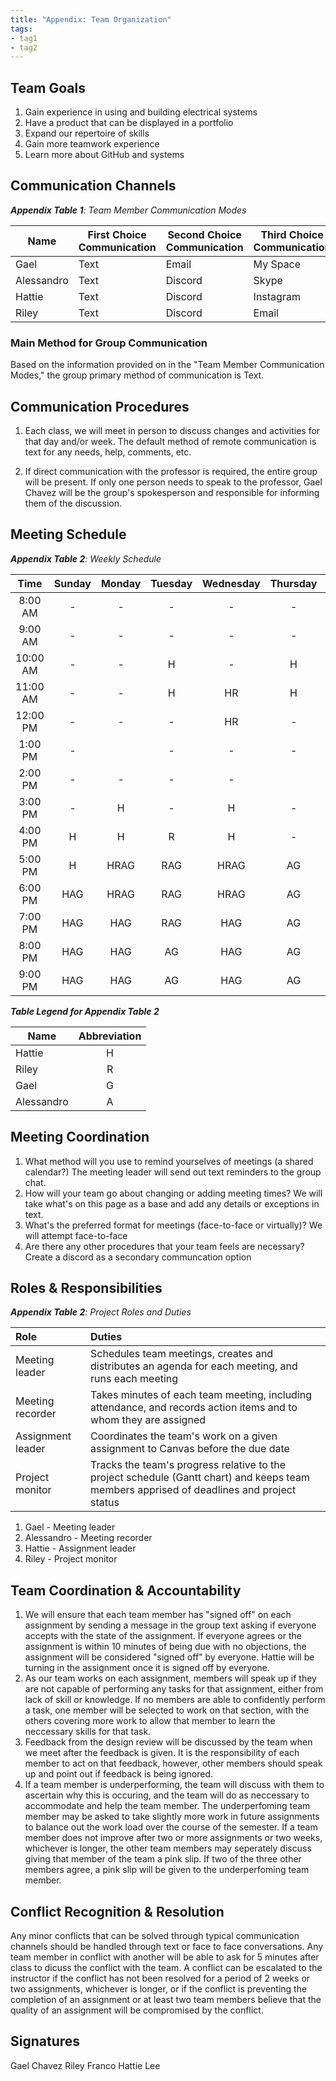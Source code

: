 ```yaml
---
title: "Appendix: Team Organization"
tags:
- tag1
- tag2
---
```


## Team Goals

1. Gain experience in using and building electrical systems
2. Have a product that can be displayed in a portfolio
3. Expand our repertoire of skills
4. Gain more teamwork experience
5. Learn more about GitHub and systems



## Communication Channels

_**Appendix Table 1**: Team Member Communication Modes_

|Name                 | First Choice Communication | Second Choice Communication | Third Choice Communication |
|---------------------|----------------------------|-----------------------------|----------------------------|
|Gael |  Text | Email | My Space |
|Alessandro |  Text | Discord | Skype |
|Hattie |  Text | Discord | Instagram |
|Riley |  Text | Discord | Email |

### Main Method for Group Communication

Based on the information provided on in the "Team Member Communication Modes," the group primary method of communication is Text.
 
## Communication Procedures

1. Each class, we will meet in person to discuss changes and activities for that day and/or week. The default method of remote communication is text for any needs, help, comments, etc.

2. If direct communication with the professor is required, the entire group will be present. If only one person needs to speak to the professor, Gael Chavez will be the group's spokesperson and responsible for informing them of the discussion.

## Meeting Schedule

_**Appendix Table 2**: Weekly Schedule_

| Time | Sunday | Monday | Tuesday | Wednesday | Thursday | Friday | Saturday |
| :------: | :----: | :----: | :----: | :----: | :----: | :----: | :-----: |
| 8:00 AM | - | - | - | - | - | - | - |
| 9:00 AM | - | - | - | - | - | - | - |
| 10:00 AM | - | - | H | - | H | - | - |
| 11:00 AM | - | - | H | HR | H | H | - |
| 12:00 PM | - | - | - | HR | - | HR | - |
| 1:00 PM | - |  | - | - | - | HR | - |
| 2:00 PM | - | - | - | - |  | HR | - |
| 3:00 PM | - | H | - | H | - | HR | - |
| 4:00 PM | H | H | R | H | - | HR | - |
| 5:00 PM | H | HRAG | RAG | HRAG | AG | HRG- | - |
| 6:00 PM | HAG | HRAG | RAG | HRAG | AG | HRG | - |
| 7:00 PM | HAG | HAG | RAG | HAG | AG | HRAG | - |
| 8:00 PM | HAG | HAG | AG | HAG | AG | HAG | - |
| 9:00 PM | HAG | HAG | AG | HAG | AG | HA | - |
_**Table Legend for Appendix Table 2**_

| Name | Abbreviation |
| ----- | :------: |
| Hattie | H |
| Riley | R |
| Gael | G |
| Alessandro | A |


## Meeting Coordination

1. What method will you use to remind yourselves of meetings (a shared calendar?)
    The meeting leader will send out text reminders to the group chat.
2. How will your team go about changing or adding meeting times?
    We will take what's on this page as a base and add any details or exceptions in text.
3. What's the preferred format for meetings (face-to-face or virtually)?
    We will attempt face-to-face
4. Are there any other procedures that your team feels are necessary?
    Create a discord as a secondary communcation option

## Roles & Responsibilities

_**Appendix Table 2**: Project Roles and Duties_

| **Role**          | **Duties**                                                                                                                                |
| :---------------- | :---------------------------------------------------------------------------------------------------------------------------------------- |
| Meeting leader    | Schedules team meetings, creates and distributes an agenda for each meeting, and runs each meeting                                        |
| Meeting recorder  | Takes minutes of each team meeting, including attendance, and records action items and to whom they are assigned                          |
| Assignment leader | Coordinates the team's work on a given assignment to Canvas before the due date                                                           |
| Project monitor   | Tracks the team's progress relative to the project schedule (Gantt chart) and keeps team members apprised of deadlines and project status |

1. Gael - Meeting leader
2. Alessandro - Meeting recorder
3. Hattie - Assignment leader
4. Riley - Project monitor

## Team Coordination & Accountability

1. We will ensure that each team member has "signed off" on each assignment by sending a message in the group text asking if everyone accepts with the state of the assignment. If everyone agrees or the assignment is within 10 minutes of being due with no objections, the assignment will be considered "signed off" by everyone. Hattie will be turning in the assignment once it is signed off by everyone.
2. As our team works on each assignment, members will speak up if they are not capable of performing any tasks for that assignment, either from lack of skill or knowledge. If no members are able to confidently perform a task, one member will be selected to work on that section, with the others covering more work to allow that member to learn the neccessary skills for that task.
3. Feedback from the design review will be discussed by the team when we meet after the feedback is given. It is the responsibility of each member to act on that feedback, however, other members should speak up and point out if feedback is being ignored.
4. If a team member is underperforming, the team will discuss with them to ascertain why this is occuring, and the team will do as neccessary to accommodate and help the team member. The underperfoming team member may be asked to take slightly more work in future assignments to balance out the work load over the course of the semester. If a team member does not improve after two or more assignments or two weeks, whichever is longer, the other team members may seperately discuss giving that member of the team a pink slip. If two of the three other members agree, a pink slip will be given to the underperfoming team member.


## Conflict Recognition & Resolution

Any minor conflicts that can be solved through typical communication channels should be handled through text or face to face conversations. Any team member in conflict with another will be able to ask for 5 minutes after class to dicuss the conflict with the team. A conflict can be escalated to the instructor if the conflict has not been resolved for a period of 2 weeks or two assignments, whichever is longer, or if the conflict is preventing the completion of an assignment or at least two team members believe that the quality of an assignment will be compromised by the conflict. 


## Signatures

Gael Chavez
Riley Franco
Hattie Lee

